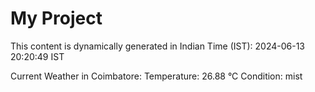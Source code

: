 # My Project

This content is dynamically generated in Indian Time (IST): 2024-06-13 20:20:49 IST


Current Weather in Coimbatore:
Temperature: 26.88 °C
Condition: mist
